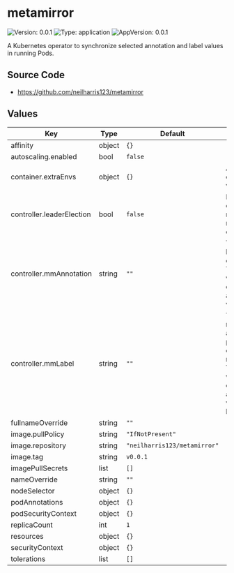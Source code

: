 # metamirror

![Version: 0.0.1](https://img.shields.io/badge/Version-0.0.1-informational?style=flat-square) ![Type: application](https://img.shields.io/badge/Type-application-informational?style=flat-square) ![AppVersion: 0.0.1](https://img.shields.io/badge/AppVersion-0.0.1-informational?style=flat-square)

A Kubernetes operator to synchronize selected annotation and label values in running Pods.

## Source Code

* <https://github.com/neilharris123/metamirror>

## Values

| Key | Type | Default | Description |
|-----|------|---------|-------------|
| affinity | object | `{}` |  |
  autoscaling.enabled | bool | `false` |
| container.extraEnvs | object | `{}` | Additional environment variables |
| controller.leaderElection | bool | `false` | Enable leader election for running multiple controller pods |
| controller.mmAnnotation | string | `""` | The annotation key present in other pod(s). The operator will copy the corresponding annotation value. |
| controller.mmLabel | string | `""` |  The label name to be added to pod(s) that contain mmAnnotation. The operator will add the copied annotation value as the labels value. |
| fullnameOverride | string | `""` |  |
| image.pullPolicy | string | `"IfNotPresent"` |  |
| image.repository | string | `"neilharris123/metamirror"` |  |
| image.tag | string | `v0.0.1` |  |
| imagePullSecrets | list | `[]` |  |
| nameOverride | string | `""` |  |
| nodeSelector | object | `{}` |  |
| podAnnotations | object | `{}` |  |
| podSecurityContext | object | `{}` |  |
| replicaCount | int | `1` |  |
| resources | object | `{}` |  |
| securityContext | object | `{}` |  |
| tolerations | list | `[]` |  |
